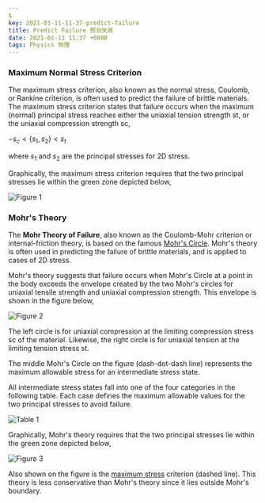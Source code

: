 ```yaml
---
$
key: 2021-01-11-11-37-predict-failure
title: Predict Failure 预测失效
date: 2021-01-11 11:37 +0800
tags: Physics 物理
---
```


### Maximum Normal Stress Criterion

The maximum stress criterion, also known as the normal stress, Coulomb, or Rankine criterion, is often used to predict the failure of brittle materials.
The maximum stress criterion states that failure occurs when the maximum (normal) principal stress reaches either the uniaxial tension strength st, or the uniaxial compression strength sc,

$-s_{c}<\left\{s_{1}, s_{2}\right\}<s_{t}$

where $s_{1}$ and $s_{2}$ are the principal stresses for 2D stress.

Graphically, the maximum stress criterion requires that the two principal stresses lie within the green zone depicted below,

![Figure 1](https://tenetai.com/iclass/f1.gif)

### Mohr's Theory

The **Mohr Theory of Failure**, also known as the Coulomb-Mohr criterion or internal-friction theory, is based on the famous [Mohr's Circle](https://www.efunda.com/formulae/solid_mechanics/mat_mechanics/mohr_circle.cfm). Mohr's theory is often used in predicting the failure of brittle materials, and is applied to cases of 2D stress.

Mohr's theory suggests that failure occurs when Mohr's Circle at a point in the body exceeds the envelope created by the two Mohr's circles for uniaxial tensile strength and uniaxial compression strength. This envelope is shown in the figure below,

![Figure 2](https://tenetai.com/iclass/f2.gif)

The left circle is for uniaxial compression at the limiting compression stress sc of the material. Likewise, the right circle is for uniaxial tension at the limiting tension stress st.

The middle Mohr's Circle on the figure (dash-dot-dash line) represents the maximum allowable stress for an intermediate stress state.

All intermediate stress states fall into one of the four categories in the following table. Each case defines the maximum allowable values for the two principal stresses to avoid failure.

![Table 1](https://tenetai.com/iclass/t1.jpg)

Graphically, Mohr's theory requires that the two principal stresses lie within the green zone depicted below,

![Figure 3](https://tenetai.com/iclass/f3.gif)

Also shown on the figure is the [maximum stress](#maximum-normal-stress-criterion) criterion (dashed line). This theory is less conservative than Mohr's theory since it lies outside Mohr's boundary.

<!--more-->
